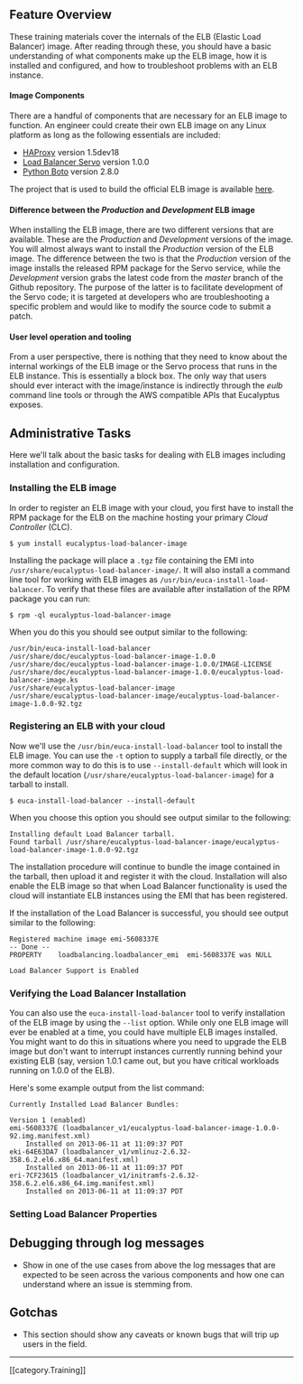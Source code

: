 ## Feature Overview
These training materials cover the internals of the ELB (Elastic Load Balancer) image. After reading through these, you should have a basic understanding of what components make up the ELB image, how it is installed and configured, and how to troubleshoot problems with an ELB instance.

#### Image Components
There are a handful of components that are necessary for an ELB image to function. An engineer could create their own ELB image on any Linux platform as long as the following essentials are included:

* [HAProxy](http://haproxy.1wt.eu/) version 1.5dev18
* [Load Balancer Servo](https://github.com/eucalyptus/load-balancer-servo) version 1.0.0
* [Python Boto](https://github.com/boto/boto) version 2.8.0

The project that is used to build the official ELB image is available [here](https://github.com/eucalyptus/load-balancer-image).

#### Difference between the _Production_ and _Development_ ELB image
When installing the ELB image, there are two different versions that are available. These are the _Production_ and _Development_ versions of the image. You will almost always want to install the _Production_ version of the ELB image. The difference between the two is that the _Production_ version of the image installs the released RPM package for the Servo service, while the _Development_ version grabs the latest code from the _master_ branch of the Github repository. The purpose of the latter is to facilitate development of the Servo code; it is targeted at developers who are troubleshooting a specific problem and would like to modify the source code to submit a patch.

#### User level operation and tooling
From a user perspective, there is nothing that they need to know about the internal workings of the ELB image or the Servo process that runs in the ELB instance. This is essentially a block box. The only way that users should ever interact with the image/instance is indirectly through the _eulb_ command line tools or through the AWS compatible APIs that Eucalyptus exposes.

## Administrative Tasks
Here we'll talk about the basic tasks for dealing with ELB images including installation and configuration.

### Installing the ELB image
In order to register an ELB image with your cloud, you first have to install the RPM package for the ELB on the machine hosting your primary _Cloud Controller_ (CLC).

    $ yum install eucalyptus-load-balancer-image

Installing the package will place a `.tgz` file containing the EMI into `/usr/share/eucalyptus-load-balancer-image/`. It will also install a command line tool for working with ELB images as `/usr/bin/euca-install-load-balancer`. To verify that these files are available after installation of the RPM package you can run:

    $ rpm -ql eucalyptus-load-balancer-image

When you do this you should see output similar to the following:

    /usr/bin/euca-install-load-balancer
    /usr/share/doc/eucalyptus-load-balancer-image-1.0.0
    /usr/share/doc/eucalyptus-load-balancer-image-1.0.0/IMAGE-LICENSE
    /usr/share/doc/eucalyptus-load-balancer-image-1.0.0/eucalyptus-load-balancer-image.ks
    /usr/share/eucalyptus-load-balancer-image
    /usr/share/eucalyptus-load-balancer-image/eucalyptus-load-balancer-image-1.0.0-92.tgz

### Registering an ELB with your cloud

Now we'll use the `/usr/bin/euca-install-load-balancer` tool to install the ELB image. You can use the `-t` option to supply a tarball file directly, or the more common way to do this is to use `--install-default` which will look in the default location (`/usr/share/eucalyptus-load-balancer-image`) for a tarball to install.

    $ euca-install-load-balancer --install-default

When you choose this option you should see output similar to the following:

    Installing default Load Balancer tarball.
    Found tarball /usr/share/eucalyptus-load-balancer-image/eucalyptus-load-balancer-image-1.0.0-92.tgz

The installation procedure will continue to bundle the image contained in the tarball, then upload it and register it with the cloud. Installation will also enable the ELB image so that when Load Balancer functionality is used the cloud will instantiate ELB instances using the EMI that has been registered.

If the installation of the Load Balancer is successful, you should see output similar to the following:

    Registered machine image emi-5608337E
    -- Done --
    PROPERTY	loadbalancing.loadbalancer_emi	emi-5608337E was NULL

    Load Balancer Support is Enabled

### Verifying the Load Balancer Installation

You can also use the `euca-install-load-balancer` tool to verify installation of the ELB image by using the `--list` option. While only one ELB image will ever be enabled at a time, you could have multiple ELB images installed. You might want to do this in situations where you need to upgrade the ELB image but don't want to interrupt instances currently running behind your existing ELB (say, version 1.0.1 came out, but you have critical workloads running on 1.0.0 of the ELB).

Here's some example output from the list command:

    Currently Installed Load Balancer Bundles:
    
    Version 1 (enabled)
    emi-5608337E (loadbalancer_v1/eucalyptus-load-balancer-image-1.0.0-92.img.manifest.xml)
    	Installed on 2013-06-11 at 11:09:37 PDT
    eki-64E63DA7 (loadbalancer_v1/vmlinuz-2.6.32-358.6.2.el6.x86_64.manifest.xml)
    	Installed on 2013-06-11 at 11:09:37 PDT
    eri-7CF23615 (loadbalancer_v1/initramfs-2.6.32-358.6.2.el6.x86_64.img.manifest.xml)
    	Installed on 2013-06-11 at 11:09:37 PDT

### Setting Load Balancer Properties

## Debugging through log messages
* Show in one of the use cases from above the log messages that are expected to be seen across the various components and how one can understand where an issue is stemming from.

## Gotchas
* This section should show any caveats or known bugs that will trip up users in the field.

*****
[[category.Training]]